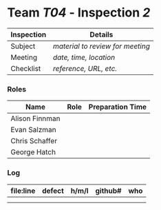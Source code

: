 # Team *T04* - Inspection *2*
 
Inspection | Details
----- | -----
Subject | *material to review for meeting*
Meeting | *date, time, location*
Checklist | *reference, URL, etc.*

### Roles
Name | Role | Preparation Time
---- | ---- | ----
Alison Finnman| |
Evan Salzman| | 
Chris Schaffer| | 
George Hatch| | 

### Log
file:line | defect | h/m/l | github# | who
--- | --- |:---:|:---:| ---
 | | | |
 | | | |
 
